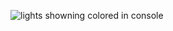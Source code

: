 ﻿![lights showning colored in console](https://github.com/nastajus/cs-algorithms/cs-events-vehicles/raw/master/readme/console-sample0.png "lights showning colored in console")
